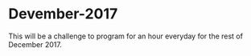 # Devember-2017
This will be a challenge to program for an hour everyday for the rest of December 2017.
